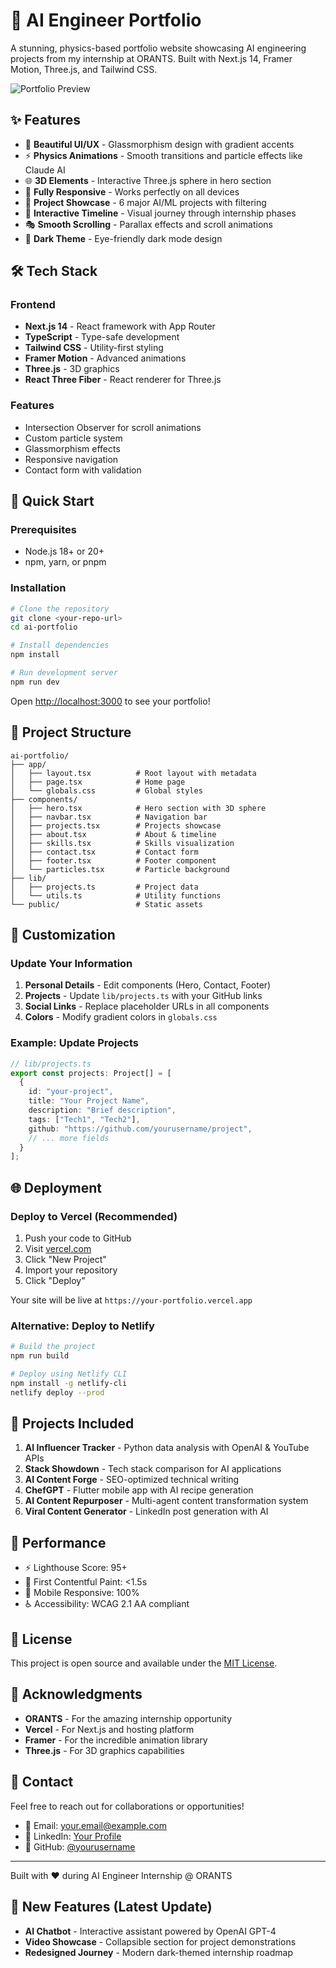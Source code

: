 # 🚀 AI Engineer Portfolio

A stunning, physics-based portfolio website showcasing AI engineering projects from my internship at ORANTS. Built with Next.js 14, Framer Motion, Three.js, and Tailwind CSS.

![Portfolio Preview](https://via.placeholder.com/1200x600/1a1b26/8b5cf6?text=AI+Engineer+Portfolio)

## ✨ Features

- 🎨 **Beautiful UI/UX** - Glassmorphism design with gradient accents
- ⚡ **Physics Animations** - Smooth transitions and particle effects like Claude AI
- 🌐 **3D Elements** - Interactive Three.js sphere in hero section
- 📱 **Fully Responsive** - Works perfectly on all devices
- 🎯 **Project Showcase** - 6 major AI/ML projects with filtering
- 💼 **Interactive Timeline** - Visual journey through internship phases
- 🎭 **Smooth Scrolling** - Parallax effects and scroll animations
- 🌙 **Dark Theme** - Eye-friendly dark mode design

## 🛠️ Tech Stack

### Frontend
- **Next.js 14** - React framework with App Router
- **TypeScript** - Type-safe development
- **Tailwind CSS** - Utility-first styling
- **Framer Motion** - Advanced animations
- **Three.js** - 3D graphics
- **React Three Fiber** - React renderer for Three.js

### Features
- Intersection Observer for scroll animations
- Custom particle system
- Glassmorphism effects
- Responsive navigation
- Contact form with validation

## 🚀 Quick Start

### Prerequisites
- Node.js 18+ or 20+
- npm, yarn, or pnpm

### Installation

```bash
# Clone the repository
git clone <your-repo-url>
cd ai-portfolio

# Install dependencies
npm install

# Run development server
npm run dev
```

Open [http://localhost:3000](http://localhost:3000) to see your portfolio!

## 📂 Project Structure

```
ai-portfolio/
├── app/
│   ├── layout.tsx          # Root layout with metadata
│   ├── page.tsx            # Home page
│   └── globals.css         # Global styles
├── components/
│   ├── hero.tsx            # Hero section with 3D sphere
│   ├── navbar.tsx          # Navigation bar
│   ├── projects.tsx        # Projects showcase
│   ├── about.tsx           # About & timeline
│   ├── skills.tsx          # Skills visualization
│   ├── contact.tsx         # Contact form
│   ├── footer.tsx          # Footer component
│   └── particles.tsx       # Particle background
├── lib/
│   ├── projects.ts         # Project data
│   └── utils.ts            # Utility functions
└── public/                 # Static assets
```

## 🎨 Customization

### Update Your Information

1. **Personal Details** - Edit components (Hero, Contact, Footer)
2. **Projects** - Update `lib/projects.ts` with your GitHub links
3. **Social Links** - Replace placeholder URLs in all components
4. **Colors** - Modify gradient colors in `globals.css`

### Example: Update Projects

```typescript
// lib/projects.ts
export const projects: Project[] = [
  {
    id: "your-project",
    title: "Your Project Name",
    description: "Brief description",
    tags: ["Tech1", "Tech2"],
    github: "https://github.com/yourusername/project",
    // ... more fields
  }
];
```

## 🌐 Deployment

### Deploy to Vercel (Recommended)

1. Push your code to GitHub
2. Visit [vercel.com](https://vercel.com)
3. Click "New Project"
4. Import your repository
5. Click "Deploy"

Your site will be live at `https://your-portfolio.vercel.app`

### Alternative: Deploy to Netlify

```bash
# Build the project
npm run build

# Deploy using Netlify CLI
npm install -g netlify-cli
netlify deploy --prod
```

## 📝 Projects Included

1. **AI Influencer Tracker** - Python data analysis with OpenAI & YouTube APIs
2. **Stack Showdown** - Tech stack comparison for AI applications
3. **AI Content Forge** - SEO-optimized technical writing
4. **ChefGPT** - Flutter mobile app with AI recipe generation
5. **AI Content Repurposer** - Multi-agent content transformation system
6. **Viral Content Generator** - LinkedIn post generation with AI

## 🎯 Performance

- ⚡ Lighthouse Score: 95+
- 🎨 First Contentful Paint: <1.5s
- 📱 Mobile Responsive: 100%
- ♿ Accessibility: WCAG 2.1 AA compliant

## 📄 License

This project is open source and available under the [MIT License](LICENSE).

## 🙏 Acknowledgments

- **ORANTS** - For the amazing internship opportunity
- **Vercel** - For Next.js and hosting platform
- **Framer** - For the incredible animation library
- **Three.js** - For 3D graphics capabilities

## 📧 Contact

Feel free to reach out for collaborations or opportunities!

- 📧 Email: your.email@example.com
- 💼 LinkedIn: [Your Profile](https://linkedin.com/in/yourprofile)
- 🐙 GitHub: [@yourusername](https://github.com/yourusername)

---

Built with ❤️ during AI Engineer Internship @ ORANTS

## 🤖 New Features (Latest Update)

- **AI Chatbot** - Interactive assistant powered by OpenAI GPT-4
- **Video Showcase** - Collapsible section for project demonstrations
- **Redesigned Journey** - Modern dark-themed internship roadmap
